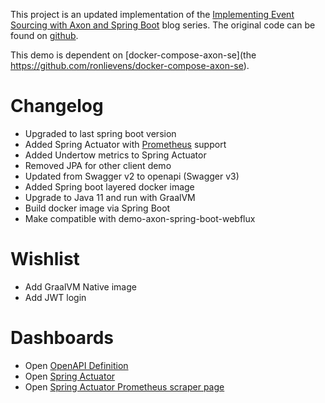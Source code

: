 This project is an updated implementation of the [Implementing Event Sourcing with Axon and Spring Boot](http://progressivecoder.com/implementing-event-sourcing-using-axon-and-spring-boot-part-1/) blog series.
The original code can be found on [github](https://github.com/dashsaurabh/event-sourcing-axon-spring-boot).

This demo is dependent on [docker-compose-axon-se](the https://github.com/ronlievens/docker-compose-axon-se).

# Changelog
- Upgraded to last spring boot version
- Added Spring Actuator with [Prometheus](https://prometheus.io/) support
- Added Undertow metrics to Spring Actuator
- Removed JPA for other client demo
- Updated from Swagger v2 to openapi (Swagger v3)
- Added Spring boot layered docker image
- Upgrade to Java 11 and run with GraalVM
- Build docker image via Spring Boot
- Make compatible with demo-axon-spring-boot-webflux

# Wishlist
- Add GraalVM Native image
- Add JWT login

# Dashboards
- Open [OpenAPI Definition](http://127.0.0.1:8081/v3/swagger-ui.html)
- Open [Spring Actuator](http://127.0.0.1:8081/actuator)
- Open [Spring Actuator Prometheus scraper page](http://127.0.0.1:8081/actuator/prometheus)
